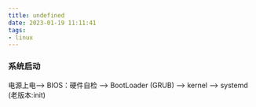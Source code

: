```yaml
---
title: undefined
date: 2023-01-19 11:11:41
tags:
- linux
---
```


### 系统启动

电源上电--> BIOS：硬件自检  --> BootLoader (GRUB)  --> kernel --> systemd (老版本:init) 

